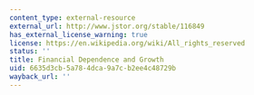 ```yaml
---
content_type: external-resource
external_url: http://www.jstor.org/stable/116849
has_external_license_warning: true
license: https://en.wikipedia.org/wiki/All_rights_reserved
status: ''
title: Financial Dependence and Growth
uid: 6635d3cb-5a78-4dca-9a7c-b2ee4c48729b
wayback_url: ''
---
```

